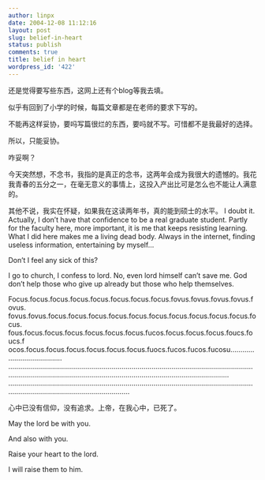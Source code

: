 ```yaml
---
author: linpx
date: 2004-12-08 11:12:16
layout: post
slug: belief-in-heart
status: publish
comments: true
title: belief in heart
wordpress_id: '422'
---
```


还是觉得要写些东西，这网上还有个blog等我去填。


似乎有回到了小学的时候，每篇文章都是在老师的要求下写的。


不能再这样妥协，要吗写篇很烂的东西，要吗就不写。可惜都不是我最好的选择。


所以，只能妥协。


咋妥啊？


今天突然想，不念书，我指的是真正的念书，这两年会成为我很大的遗憾的。我花我青春的五分之一，在毫无意义的事情上，这投入产出比可是怎么也不能让人满意的。


其他不说，我实在怀疑，如果我在这读两年书，真的能到硕士的水平。 I doubt it. Actually, I don’t have that
confidence to be a real graduate student. Partly for the faculty here, more
important, it is me that keeps resisting learning. What I did here makes me a
living dead body. Always in the internet, finding useless information,
entertaining by myself…


Don’t I feel any sick of this?


I go to church, I confess to lord. No, even lord himself can’t save me. God
don’t help those who give up already but those who help themselves.



Focus.focus.focus.focus.focus.focus.focus.focus.fovus.fovus.fovus.fovus.fovus.
fovus.fovus.focus.focus.focus.focus.focus.focus.focus.focus.focus.focus.focus.
fous.focus.focus.focus.focus.focus.focus.fucos.focus.focus.focus.foucs.foucs.f
ocos.focus.focus.focus.focus.focus.focus.fuocs.fucos.fucos.fucosu…………………………………
………………………………………………………………………………………………………………………………………………………………………………………………………………
………………………………………………………………………………………………………………………………………………………………….


心中已没有信仰，没有追求。上帝，在我心中，已死了。



May the lord be with you.

And also with you.

Raise your heart to the lord.

I will raise them to him.


